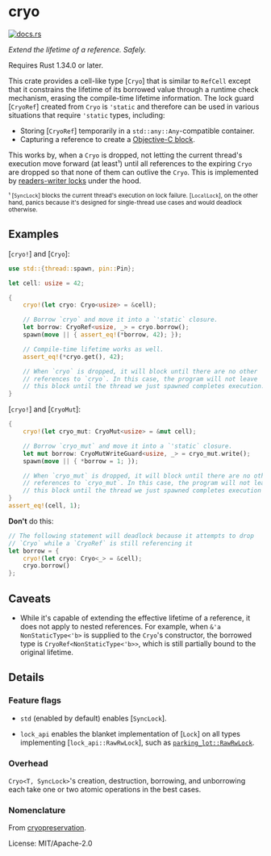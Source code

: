 # cryo

[<img src="https://docs.rs/cryo/badge.svg" alt="docs.rs">](https://docs.rs/cryo/)

*Extend the lifetime of a reference. Safely.*

Requires Rust 1.34.0 or later.

This crate provides a cell-like type [`Cryo`] that is similar to `RefCell`
except that it constrains the lifetime of its borrowed value
through a runtime check mechanism, erasing the compile-time lifetime
information. The lock guard [`CryoRef`] created from `Cryo` is
`'static` and therefore can be used in various situations that require
`'static` types, including:

 - Storing [`CryoRef`] temporarily in a `std::any::Any`-compatible container.
 - Capturing a reference to create a [Objective-C block](https://crates.io/crates/block).

This works by, when a `Cryo` is dropped, not letting the current thread's
execution move forward (at least¹) until all references to the expiring
`Cryo` are dropped so that none of them can outlive the `Cryo`.
This is implemented by [readers-writer locks] under the hood.

[readers-writer locks]: https://en.wikipedia.org/wiki/Readers–writer_lock

<sub>¹ [`SyncLock`] blocks the current thread's execution on lock failure.
[`LocalLock`], on the other hand, panics because it's designed for
single-thread use cases and would deadlock otherwise.</sub>

## Examples

[`cryo!`] and [`Cryo`]:

```rust
use std::{thread::spawn, pin::Pin};

let cell: usize = 42;

{
    cryo!(let cryo: Cryo<usize> = &cell);

    // Borrow `cryo` and move it into a `'static` closure.
    let borrow: CryoRef<usize, _> = cryo.borrow();
    spawn(move || { assert_eq!(*borrow, 42); });

    // Compile-time lifetime works as well.
    assert_eq!(*cryo.get(), 42);

    // When `cryo` is dropped, it will block until there are no other
    // references to `cryo`. In this case, the program will not leave
    // this block until the thread we just spawned completes execution.
}
```

[`cryo!`] and [`CryoMut`]:

```rust
{
    cryo!(let cryo_mut: CryoMut<usize> = &mut cell);

    // Borrow `cryo_mut` and move it into a `'static` closure.
    let mut borrow: CryoMutWriteGuard<usize, _> = cryo_mut.write();
    spawn(move || { *borrow = 1; });

    // When `cryo_mut` is dropped, it will block until there are no other
    // references to `cryo_mut`. In this case, the program will not leave
    // this block until the thread we just spawned completes execution
}
assert_eq!(cell, 1);
```

**Don't** do this:

```rust
// The following statement will deadlock because it attempts to drop
// `Cryo` while a `CryoRef` is still referencing it
let borrow = {
    cryo!(let cryo: Cryo<_> = &cell);
    cryo.borrow()
};
```

## Caveats

- While it's capable of extending the effective lifetime of a reference,
  it does not apply to nested references. For example, when
  `&'a NonStaticType<'b>` is supplied to the `Cryo`'s constructor, the
  borrowed type is `CryoRef<NonStaticType<'b>>`, which is still partially
  bound to the original lifetime.

## Details

### Feature flags

 - `std` (enabled by default) enables [`SyncLock`].

 - `lock_api` enables the blanket implementation of [`Lock`] on
   all types implementing [`lock_api::RawRwLock`], such as
   [`parking_lot::RawRwLock`].

[`parking_lot::RawRwLock`]: https://docs.rs/parking_lot/0.11.1/parking_lot/struct.RawRwLock.html

### Overhead

`Cryo<T, SyncLock>`'s creation, destruction, borrowing, and unborrowing
each take one or two atomic operations in the best cases.

### Nomenclature

From [cryopreservation](https://en.wikipedia.org/wiki/Cryopreservation).


License: MIT/Apache-2.0
